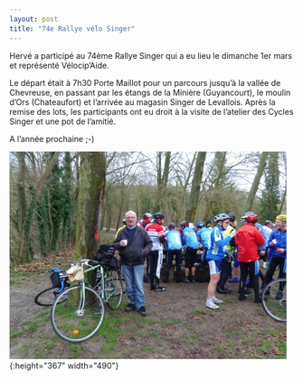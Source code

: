 ```yaml
---
layout: post
title: "74e Rallye vélo Singer"
---
```



Hervé a participé au 74ème Rallye Singer qui a eu lieu le dimanche 1er mars et représenté Vélocip’Aide.

Le départ était à 7h30 Porte Maillot pour un parcours jusqu’à la vallée de Chevreuse, en passant par les étangs de la Minière (Guyancourt), le moulin d’Ors (Chateaufort) et l’arrivée au magasin Singer de Levallois. Après la remise des lots, les participants ont eu droit à la visite de l’atelier des Cycles Singer et une pot de l’amitié.

A l’année prochaine ;-)
<br/>
  
![](/assets/old/velocipaide-rallye-velo-Singer-490x367.jpg "velocipaide-rallye velo Singer"){:height="367" width="490"}
